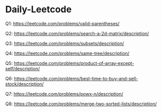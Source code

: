 # Daily-Leetcode

Q1: https://leetcode.com/problems/valid-parentheses/

Q2: https://leetcode.com/problems/search-a-2d-matrix/description/

Q3: https://leetcode.com/problems/subsets/description/

Q4: https://leetcode.com/problems/same-tree/description/

Q5: https://leetcode.com/problems/product-of-array-except-self/description/

Q6: https://leetcode.com/problems/best-time-to-buy-and-sell-stock/description/

Q7: https://leetcode.com/problems/powx-n/description/

Q8: https://leetcode.com/problems/merge-two-sorted-lists/description/